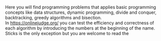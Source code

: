 Here you will find programming problems that applies basic programming concepts like data structures, dynamic programming, divide and conquer, backtracking, greedy algorithms and bisection.  
In https://onlinejudge.org/ you can test the efficiency and correctness of each algorithm by introducing the numbers at the beginning of the name. Sticks is the only exception but you are welcome to read the 
